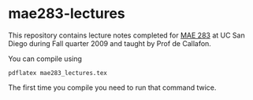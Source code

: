 mae283-lectures
===============

This repository contains lecture notes completed for [MAE 283](http://mechatronics.ucsd.edu/mae283a/) at UC San Diego during Fall quarter 2009 and taught by Prof de Callafon.

You can compile using

```
pdflatex mae283_lectures.tex
```

The first time you compile you need to run that command twice.
